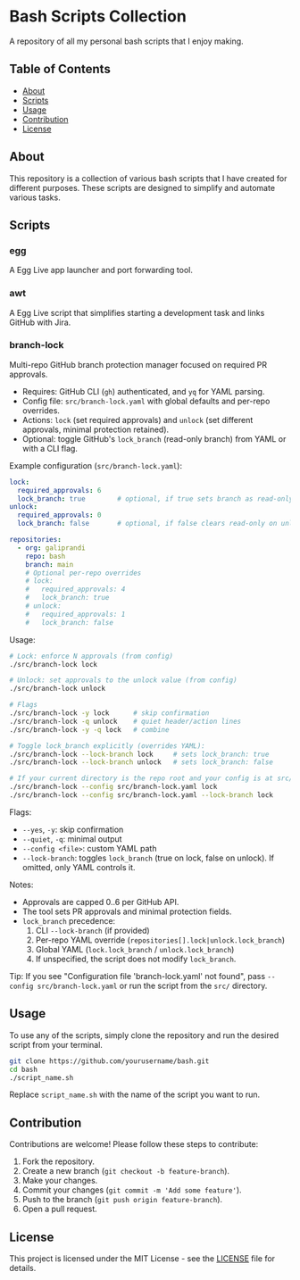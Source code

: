 # Bash Scripts Collection

A repository of all my personal bash scripts that I enjoy making.

## Table of Contents
- [About](#about)
- [Scripts](#scripts)
- [Usage](#usage)
- [Contribution](#contribution)
- [License](#license)

## About

This repository is a collection of various bash scripts that I have created for different purposes. These scripts are designed to simplify and automate various tasks.

## Scripts

### egg
A Egg Live app launcher and port forwarding tool.

### awt
A Egg Live script that simplifies starting a development task and links GitHub with Jira.

### branch-lock
Multi-repo GitHub branch protection manager focused on required PR approvals.

- Requires: GitHub CLI (`gh`) authenticated, and `yq` for YAML parsing.
- Config file: `src/branch-lock.yaml` with global defaults and per-repo overrides.
- Actions: `lock` (set required approvals) and `unlock` (set different approvals, minimal protection retained).
- Optional: toggle GitHub's `lock_branch` (read-only branch) from YAML or with a CLI flag.

Example configuration (`src/branch-lock.yaml`):

```yaml
lock:
  required_approvals: 6
  lock_branch: true        # optional, if true sets branch as read-only on lock
unlock:
  required_approvals: 0
  lock_branch: false       # optional, if false clears read-only on unlock

repositories:
  - org: galiprandi
    repo: bash
    branch: main
    # Optional per-repo overrides
    # lock:
    #   required_approvals: 4
    #   lock_branch: true
    # unlock:
    #   required_approvals: 1
    #   lock_branch: false
```

Usage:

```bash
# Lock: enforce N approvals (from config)
./src/branch-lock lock

# Unlock: set approvals to the unlock value (from config)
./src/branch-lock unlock

# Flags
./src/branch-lock -y lock      # skip confirmation
./src/branch-lock -q unlock    # quiet header/action lines
./src/branch-lock -y -q lock   # combine

# Toggle lock_branch explicitly (overrides YAML):
./src/branch-lock --lock-branch lock     # sets lock_branch: true
./src/branch-lock --lock-branch unlock   # sets lock_branch: false

# If your current directory is the repo root and your config is at src/branch-lock.yaml:
./src/branch-lock --config src/branch-lock.yaml lock
./src/branch-lock --config src/branch-lock.yaml --lock-branch lock
```

Flags:

- `--yes`, `-y`: skip confirmation
- `--quiet`, `-q`: minimal output
- `--config <file>`: custom YAML path
- `--lock-branch`: toggles `lock_branch` (true on lock, false on unlock). If omitted, only YAML controls it.

Notes:

- Approvals are capped 0..6 per GitHub API.
- The tool sets PR approvals and minimal protection fields.
- `lock_branch` precedence:
  1) CLI `--lock-branch` (if provided)
  2) Per-repo YAML override (`repositories[].lock|unlock.lock_branch`)
  3) Global YAML (`lock.lock_branch` / `unlock.lock_branch`)
  4) If unspecified, the script does not modify `lock_branch`.

Tip: If you see "Configuration file 'branch-lock.yaml' not found", pass `--config src/branch-lock.yaml` or run the script from the `src/` directory.

## Usage

To use any of the scripts, simply clone the repository and run the desired script from your terminal.

```bash
git clone https://github.com/yourusername/bash.git
cd bash
./script_name.sh
```

Replace `script_name.sh` with the name of the script you want to run.

## Contribution

Contributions are welcome! Please follow these steps to contribute:

1. Fork the repository.
2. Create a new branch (`git checkout -b feature-branch`).
3. Make your changes.
4. Commit your changes (`git commit -m 'Add some feature'`).
5. Push to the branch (`git push origin feature-branch`).
6. Open a pull request.

## License

This project is licensed under the MIT License - see the [LICENSE](LICENSE) file for details.
